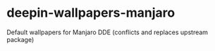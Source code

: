 # deepin-wallpapers-manjaro
Default wallpapers for Manjaro DDE (conflicts and replaces upstream package)